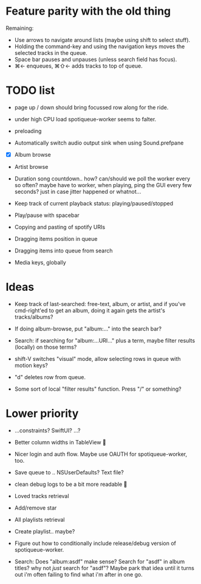 # Feature parity with the old thing


Remaining:
-   Use arrows to navigate around lists (maybe using shift to select stuff).
-   Holding the command-key and using the navigation keys moves the selected tracks in the queue.
-   Space bar pauses and unpauses (unless search field has focus).
-   ⌘← enqueues, ⌘⇧← adds tracks to top of queue.


# TODO list

* page up / down should bring focussed row along for the ride.

* under high CPU load spotiqueue-worker seems to falter.

* preloading

* Automatically switch audio output sink when using Sound.prefpane
* [x] Album browse
* Artist browse
* Duration song countdown.. how? can/should we poll the worker every
  so often? maybe have to worker, when playing, ping the GUI every few
  seconds? just in case jitter happened or whatnot...

* Keep track of current playback status: playing/paused/stopped
* Play/pause with spacebar

* Copying and pasting of spotify URIs
* Dragging items position in queue
* Dragging items into queue from search

* Media keys, globally

# Ideas

* Keep track of last-searched: free-text, album, or artist, and if you've cmd-right'ed to get an album, doing it again gets the artist's tracks/albums?
* If doing album-browse, put "album:..." into the search bar?

* Search: if searching for "album:...URI..." plus a term, maybe filter results (locally) on those terms?

* shift-V switches "visual" mode, allow selecting rows in queue with
  motion keys?

* "d" deletes row from queue.

* Some sort of local "filter results" function.  Press "/" or something?


# Lower priority

* ...constraints? SwiftUI? ...?
* Better column widths in TableView 🙁

* Nicer login and auth flow.  Maybe use OAUTH for spotiqueue-worker, too.
* Save queue to .. NSUserDefaults? Text file?

* clean debug logs to be a bit more readable 😬

* Loved tracks retrieval
* Add/remove star

* All playlists retrieval
* Create playlist.. maybe?

* Figure out how to conditionally include release/debug version of spotiqueue-worker.


* Search: Does "album:asdf" make sense? Search for "asdf" in album titles?  why not _just_ search for "asdf"?  Maybe park that idea until it turns out i'm often failing to find what i'm after in one go.
